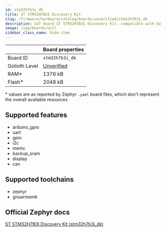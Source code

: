 ```yaml
---
id: stm32h7b3i_dk
title: ST STM32H7B3I Discovery Kit
slug: /firmware/hardware/catalog/boards/unverified/stm32h7b3i_dk
description: IoT board ST STM32H7B3I Discovery Kit, compatible with Golioth at unverified level.
image: /img/boards/null
sidebar_class_name: hide-item
---
```


[//]: # (This is an auto-generated file, do not edit! Changes to it will be lost upon re-generation)



|                | Board properties     |
| -------------  | -------------------- |
| Board ID       | `stm32h7b3i_dk` |
| Golioth Level  | [Unverified](/firmware/hardware#unverified-boards) |
| RAM*           | 1376 kB |
| Flash*         | 2048 kB |

\* values are as reported by Zephyr `.yaml` board files, which don't represent the overall available resources



## Supported features

* arduino_gpio
* uart
* gpio
* i2c
* memc
* backup_sram
* display
* can

## Supported toolchains

* zephyr
* gnuarmemb

## Official Zephyr docs

[ST STM32H7B3I Discovery Kit (stm32h7b3i_dk)](https://docs.zephyrproject.org/latest/boards/st/stm32h7b3i_dk/doc/index.html)
